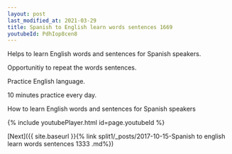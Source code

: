 ```yaml
---
layout: post
last_modified_at: 2021-03-29
title: Spanish to English learn words sentences 1669 
youtubeId: PdhIop8cen8
---
```

 
 
Helps to learn English words and sentences for Spanish speakers.

Opportunitiy to repeat the words sentences. 

Practice English language. 
 
10 minutes practice every day. 
 
How to learn English words and sentences for Spanish speakers 
 
{% include youtubePlayer.html id=page.youtubeId %}
 
 
[Next]({{ site.baseurl }}{% link  split1/_posts/2017-10-15-Spanish to english learn words sentences 1333 .md%})
 
